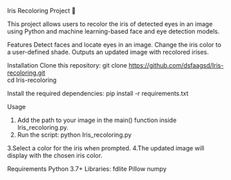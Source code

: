 
Iris Recoloring Project 🌈

This project allows users to recolor the iris of detected eyes in an image using Python and machine learning-based face and eye detection models.

Features
Detect faces and locate eyes in an image.
Change the iris color to a user-defined shade.
Outputs an updated image with recolored irises.

Installation
Clone this repository:
git clone https://github.com/dsfaagsd/Iris-recoloring.git  
cd Iris-recoloring  

Install the required dependencies:
pip install -r requirements.txt  


Usage
1. Add the path to your image in the main() function inside Iris_recoloring.py.
2. Run the script:
python Iris_recoloring.py

3.Select a color for the iris when prompted.
4.The updated image will display with the chosen iris color.

Requirements
Python 3.7+
Libraries:
fdlite
Pillow
numpy

